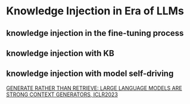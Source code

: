 # Knowledge Injection in Era of LLMs
## knowledge injection in the fine-tuning process

## knowledge injection with KB

## knowledge injection with model self-driving
[GENERATE RATHER THAN RETRIEVE: LARGE LANGUAGE MODELS ARE STRONG CONTEXT GENERATORS, ICLR2023](https://arxiv.org/abs/2209.10063)